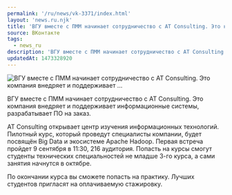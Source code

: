 ```yaml
---
permalink: '/ru/news/vk-3371/index.html'
layout: 'news.ru.njk'
title: 'ВГУ вместе с ПММ начинает сотрудничество с AT Consulting. Это компания внедряет и поддерживает …'
source: ВКонтакте
tags:
  - news_ru
description: 'ВГУ вместе с ПММ начинает сотрудничество с AT Consulting. Это компания внедряет и поддерживает …'
updatedAt: 1473328920
---
```

![ВГУ вместе с ПММ начинает сотрудничество с AT Consulting. Это компания внедряет и поддерживает …](https://sun9-73.userapi.com/impf/c637422/v637422195/9e67/ahJnX1IrO0g.jpg?size=1280x713&quality=96&sign=620ce0292da41d99edc5cba720241079&c_uniq_tag=SlvO2FYcsctI_pP4mH3yuxcvQ8igE5yZbBaRz0acLfo&type=album)

ВГУ вместе с ПММ начинает сотрудничество с AT Consulting. Это компания внедряет и поддерживает информационные системы, разрабатывает ПО на заказ.

AT Consulting открывает центр изучения информационных технологий. Пилотный курс, который проведут специалисты компании, будет посвящён Big Data и экосистеме Apache Hadoop. Первая встреча пройдет 9 сентября в 11:30, 216 аудитория. Попасть на курсы смогут студенты технических специальностей не младше 3-го курса, а сами занятия начнутся в октябре.

По окончании курса вы сможете попасть на практику. Лучших студентов пригласят на оплачиваемую стажировку.
